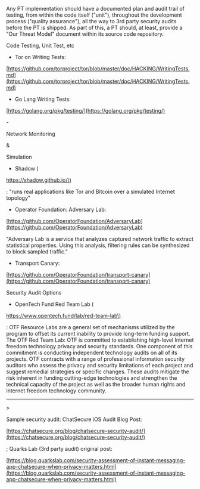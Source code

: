   


Any PT implementation should have a documented plan and audit trail of testing, from within the code itself \("unit"\), throughout the development process \("quality assurance"\), all the way to 3rd party security audits before the PT is shipped. As part of this, a PT should, at least, provide a "Our Threat Model" document within its source code repository.

  


Code Testing, Unit Test, etc

- Tor on Writing Tests:

[https://github.com/torproject/tor/blob/master/doc/HACKING/WritingTests.md](https://github.com/torproject/tor/blob/master/doc/HACKING/WritingTests.md)

- Go Lang Writing Tests:

[https://golang.org/pkg/testing/](https://golang.org/pkg/testing/)

- 

  


Network Monitoring 

&

 Simulation

- Shadow \(

[https://shadow.github.io/\)](https://shadow.github.io/%29)

: "runs real applications like Tor and Bitcoin over a simulated Internet topology"

- Operator Foundation: Adversary Lab:

[https://github.com/OperatorFoundation/AdversaryLab](https://github.com/OperatorFoundation/AdversaryLab)

"Adversary Lab is a service that analyzes captured network traffic to extract statistical properties. Using this analysis, filtering rules can be synthesized to block sampled traffic."

- Transport Canary:

[https://github.com/OperatorFoundation/transport-canary](https://github.com/OperatorFoundation/transport-canary)

  


Security Audit Options

  


- OpenTech Fund Red Team Lab \(

[https://www.opentech.fund/lab/red-team-lab\)](https://www.opentech.fund/lab/red-team-lab%29)

: OTF Resource Labs are a general set of mechanisms utilized by the program to offset its current inability to provide long-term funding support. The OTF Red Team Lab: OTF is committed to establishing high-level Internet freedom technology privacy and security standards. One component of this commitment is conducting independent technology audits on all of its projects. OTF contracts with a range of professional information security auditors who assess the privacy and security limitations of each project and suggest remedial strategies or specific changes. These audits mitigate the risk inherent in funding cutting-edge technologies and strengthen the technical capacity of the project as well as the broader human rights and internet freedom technology community.

  


---

&gt;

 Sample security audit: ChatSecure iOS Audit Blog Post:

[https://chatsecure.org/blog/chatsecure-security-audit/](https://chatsecure.org/blog/chatsecure-security-audit/)

; Quarks Lab \(3rd party audit\) original post:

[https://blog.quarkslab.com/security-assessment-of-instant-messaging-app-chatsecure-when-privacy-matters.html](https://blog.quarkslab.com/security-assessment-of-instant-messaging-app-chatsecure-when-privacy-matters.html)

  


  


  


  


  


  


